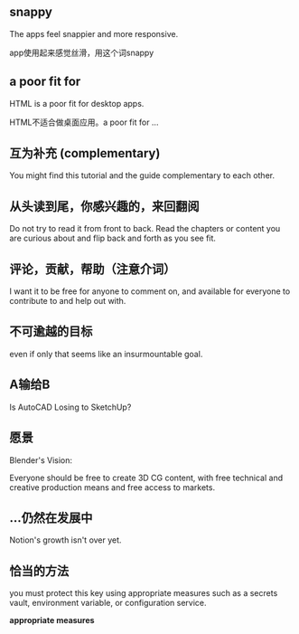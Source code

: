 
## snappy

The apps feel snappier and more responsive.

app使用起来感觉丝滑，用这个词snappy



## a poor fit for

HTML is a poor fit for desktop apps. 

HTML不适合做桌面应用。a poor fit for ...


## 互为补充 (complementary)

You might find this tutorial and the guide complementary to each other.


## 从头读到尾，你感兴趣的，来回翻阅

Do not try to read it from front to back. Read the chapters or content you are curious about and flip back and forth as you see fit.


## 评论，贡献，帮助（注意介词）

I want it to be free for anyone to comment on, and available for everyone to contribute to and help out with.


## 不可逾越的目标

even if only that seems like an insurmountable goal.


## A输给B

Is AutoCAD Losing to SketchUp?


## 愿景

Blender's Vision:

Everyone should be free to create 3D CG content, with free technical and creative production means and free access to markets.



## ...仍然在发展中

Notion's growth isn't over yet.


## 恰当的方法

you must protect this key using appropriate measures such as a secrets vault, environment variable, or configuration service.

**appropriate measures**




